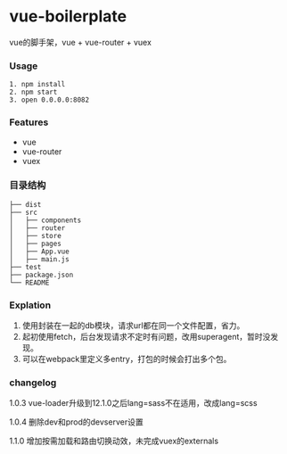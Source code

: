 # vue-boilerplate
vue的脚手架，vue + vue-router + vuex

### Usage

```
1. npm install
2. npm start
3. open 0.0.0.0:8082
```
  
### Features

* vue
* vue-router
* vuex



### 目录结构
```
├── dist
├── src
│   ├── components    
│   ├── router    
│   ├── store
│   ├── pages
│   ├── App.vue
│   ├── main.js
├── test
├── package.json
└── README
```

### Explation

1. 使用封装在一起的db模块，请求url都在同一个文件配置，省力。
2. 起初使用fetch，后台发现请求不定时有问题，改用superagent，暂时没发现。
3. 可以在webpack里定义多entry，打包的时候会打出多个包。

### changelog

1.0.3 vue-loader升级到12.1.0之后lang=sass不在适用，改成lang=scss

1.0.4 删除dev和prod的devserver设置

1.1.0 增加按需加载和路由切换动效，未完成vuex的externals
